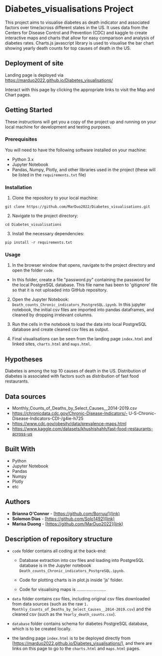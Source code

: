 # Diabetes_visualisations Project

This project aims to visualise diabetes as death indicator and associated factors over time/across different states in the US. It uses data from the Centers for Disease Control and Prevention (CDC) and kaggle to create interactive maps and charts that allow for easy comparison and analysis of diabetes rates. Charts.js javascript library is used to visualise the bar chart showing yearly death counts for top causes of death in the US.

## Deployment of site
Landing page is deployed via https://marduo2022.github.io/Diabetes_visualisations/

Interact with this page by clicking the appropriate links to visit the Map and Chart pages. 

## Getting Started

These instructions will get you a copy of the project up and running on your local machine for development and testing purposes.

### Prerequisites

You will need to have the following software installed on your machine:
- Python 3.x
- Jupyter Notebook
- Pandas, Numpy, Plotly, and other libraries used in the project (these will be listed in the `requirements.txt` file)

### Installation

1. Clone the repository to your local machine:
```
git clone https://github.com/MarDuo2022/Diabetes_visualisations.git
```

2. Navigate to the project directory:
```
cd Diabetes_visualisations
```
3. Install the necessary dependencies:
```
pip install -r requirements.txt
```

### Usage

1. In the browser window that opens, navigate to the project directory and open the folder `code`.
- In this folder, create a file "password.py" containing the password for the local PostgreSQL database. This file name has been to 'gitignore' file so that it is not uploaded into GitHub repository.

2. Open the Jupyter Notebook: `Death_counts_Chronic_indicators_PostgreSQL.ipynb`.
In this jupyter notebook, the initial csv files are imported into pandas dataframes, and cleaned by dropping irrelevant columns.

4. Run the cells in the notebook to load the data into local PostgreSQL database and create cleaned csv files as output.

5. Final visualisations can be seen from the landing page `index.html` and linked sites, `charts.html` and `maps.html`.

## Hypotheses
Diabetes is among the top 10 causes of death in the US.
Distribution of diabetes is associated with factors such as distribution of fast food restaurants.

## Data sources
- Monthly_Counts_of_Deaths_by_Select_Causes__2014-2019.csv
- https://chronicdata.cdc.gov/Chronic-Disease-Indicators/- U-S-Chronic-Disease-Indicators-CDI-/g4ie-h725
- https://www.cdc.gov/obesity/data/prevalence-maps.html
- https://www.kaggle.com/datasets/khushishahh/fast-food-restaurants-across-us

## Built With
- Python 
- Jupyter Notebook
- Pandas
- Numpy
- Plotly
- etc

## Authors

* **Brianna O'Connor** - [https://github.com/Borruu/](link)
* **Solomon Dias**  - [https://github.com/Solo1492](link)
* **Marisa Duong** - [https://github.com/MarDuo2022](link)


## Description of repository structure
- `code` folder contains all coding at the back-end:
    - Database extraction into csv files and loading into PostgreSQL database is in the Jupyter notebook `Death_counts_Chronic_indicators_PostgreSQL.ipynb`.

    - Code for plotting charts is in plot.js inside 'js' folder.

    - Code for visualising maps is .............<SOLOMON to add>...........

- `data` folder contains csv files, including original csv files downloaded from data sources (such as the raw `1. Monthly_Counts_of_Deaths_by_Select_Causes__2014-2019.csv`) and the cleaned csv (such as the `Yearly_death_counts.csv`).

- `database` folder contains schema for diabetes PostgreSQL database, which is to be created locally.

- the landing page `index.html` is to be deployed directly from [https://marduo2022.github.io/Diabetes_visualisations/], and there are links on this page to go to the `charts.html` and `maps.html` pages.




